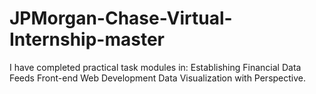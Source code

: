 # JPMorgan-Chase-Virtual-Internship-master
I have completed practical task modules in: Establishing Financial Data Feeds Front-end Web Development Data Visualization with Perspective.
